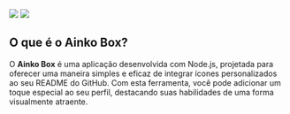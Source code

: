 <img src="https://github.com/Cleber-Sanches/Aikon-box/blob/development/.github/aikon-box.svg">

<img src="https://aikon-box.vercel.app/icons/?nomes=css,html">

## O que é o Ainko Box?

O **Ainko Box** é uma aplicação desenvolvida com Node.js, projetada para oferecer uma maneira simples e eficaz de integrar ícones personalizados ao seu README do GitHub. Com esta ferramenta, você pode adicionar um toque especial ao seu perfil, destacando suas habilidades de uma forma visualmente atraente.


